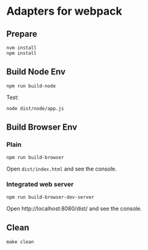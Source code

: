 # Adapters for webpack

## Prepare

```
nvm install
npm install
```

## Build Node Env

```
npm run build-node
```

Test:

```
node dist/node/app.js
```

## Build Browser Env

### Plain

```
npm run build-browser
```

Open `dist/index.html` and see the console.

### Integrated web server

```
npm run build-browser-dev-server
```

Open http://localhost:8080/dist/ and see the console.

## Clean

```
make clean
```
